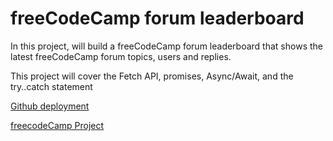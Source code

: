 # freeCodeCamp forum leaderboard

In this project, will build a freeCodeCamp forum leaderboard that shows the latest freeCodeCamp forum topics, users and replies.

This project will cover the Fetch API, promises, Async/Await, and the try..catch statement

[Github deployment](https://lquesadam.github.io/fCC-forum-leaderBoard)

[freecodeCamp Project](https://www.freecodecamp.org/espanol/learn/javascript-algorithms-and-data-structures-v8/learn-asynchronous-programming-by-building-an-fcc-forum-leaderboard/step-1)
